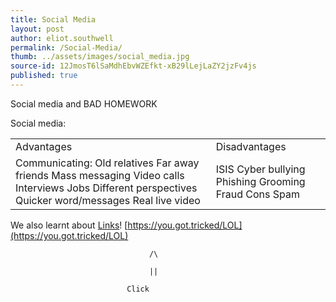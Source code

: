 ```yaml
---
title: Social Media
layout: post
author: eliot.southwell
permalink: /Social-Media/
thumb: ../assets/images/social_media.jpg
source-id: 12JmosT6lSaMdhEbvWZEfkt-xB29lLejLaZY2jzFv4js
published: true
---
```

Social media and BAD HOMEWORK

Social media:

<table>
  <tr>
    <td>Advantages</td>
    <td>Disadvantages</td>
  </tr>
  <tr>
    <td>Communicating:
Old relatives
Far away friends
Mass messaging
Video calls
Interviews
Jobs
Different perspectives
Quicker word/messages
Real live video</td>
    <td>ISIS
Cyber bullying
Phishing
Grooming
Fraud
Cons
Spam
</td>
  </tr>
</table>


We also learnt about [Links](https://en.wikipedia.org/wiki/Link)! [https://you.got.tricked/LOL](https://you.got.tricked/LOL)

                                   /\

                                   ||

                              Click

